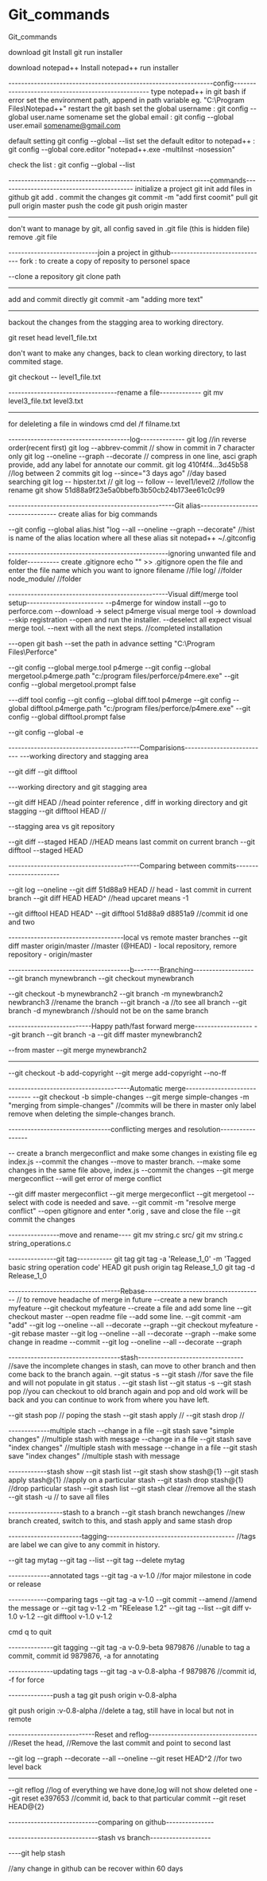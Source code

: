 # Git_commands
Git_commands

download git
Install git
run installer


download notepad++
Install notepad++
run installer

----------------------------------------------------------------config---------------------------------------------------
type  notepad++ in git bash
if error set the environment path, append in path variable eg. "C:\Program Files\Notepad++"
restart the git bash
set the global username :
  git config --global user.name somename
set the global email :
  git config --global user.email somename@gmail.com

default setting
git config --global --list
set the default editor to notepad++ : 
  git config --global core.editor "notepad++.exe -multiInst -nosession"
  
 check the list :
  git config --global --list
  
  ---------------------------------------------------------------commands------------------------------------------
  initialize a project
    git init 
  add files in github
    git add .
  commit the changes
    git commit -m "add first coomit"
  pull
    git pull origin master
  push the code
    git push origin master
    
   --------
   don't want to manage by git, all config saved in .git file (this is hidden file)
    remove .git file
    
  ----------------------------join a project in github------------------------------
  fork : to create a copy of reposity to personel space
  
--clone a repository
  git clone path
  
----------------------------------------------------------------------------------  
add and commit directly
git commit -am "adding more text"

----
backout the changes from the stagging area to working directory.

git reset head level1_file.txt

don't want to make any changes, back to clean working directory, to last commited stage.

git checkout -- level1_file.txt

----------------------------------rename a file-------------
git mv level3_file.txt level3.txt

-------------------------------------------------------------------------------------------------------------------------------
for deleleting a file in windows cmd
  del /f filname.txt
  
--------------------------------------log--------------
git log  //in reverse order(recent first)
git log --abbrev-commit   // show in commit in 7 character only
git log --oneline --graph --decorate // compress in one line, asci graph provide, add any label for annotate our commit.
git log  410f4f4...3d45b58 //log between 2 commits
git log --since="3 days ago" //day based searching
git log -- hipster.txt //
git log -- follow -- level1/level2   //follow the rename
git show  51d88a9f23e5a0bbefb3b50cb24b173ee61c0c99

----------------------------------------------------Git alias---------------------------------
  create alias for big commands
  
--git config --global alias.hist "log --all --oneline --graph --decorate"
//hist is name of the alias
location where all these alias sit
  notepad++ ~/.gitconfig
  
--------------------------------------------------ignoring unwanted file and folder----------
create .gitignore 
  echo "" >> .gitignore
open the file and enter the file name which you want to ignore
filename //file
log/ //folder
node_module/  //folder

--------------------------------------------------Visual diff/merge tool setup------------------------
--p4merge for window install
--go to perforce.com
--download -> select p4merge visual merge tool -> download
--skip registration
--open and run the installer. 
--deselect all expect visual merge tool.
--next with all the next steps.  //completed installation

---open git bash
--set the path in advance setting "C:\Program Files\Perforce"

--git config --global merge.tool p4merge
--git config --global mergetool.p4merge.path "c:/program files/perforce/p4mere.exe"
--git config --global mergetool.prompt false

---diff tool config
--git config --global diff.tool p4merge
--git config --global difftool.p4merge.path "c:/program files/perforce/p4mere.exe"
--git config --global difftool.prompt false

--git config --global -e

-----------------------------------------Comparisions--------------------------
---working directory and stagging area

--git diff
--git difftool

---working directory and git stagging area

--git diff HEAD    //head pointer reference , diff in working directory and git stagging
--git difftool HEAD  //

--stagging area vs git repository

--git diff --staged HEAD //HEAD means last commit on current branch
--git difftool --staged HEAD 

-----------------------------------------Comparing between commits-----------------------

--git log --oneline
--git diff 51d88a9 HEAD // head - last commit in current branch
--git diff HEAD HEAD^  //head upcaret means -1

--git difftool HEAD HEAD^
--git difftool 51d88a9 d8851a9  //commit id one and two

------------------------------------local vs remote master branches
--git diff master origin/master   //master (@HEAD) - local repository, remore repository - origin/master

--------------------------------------b--------Branching-------------------
--git branch mynewbranch
--git checkout mynewbranch

--git checkout -b mynewbranch2
--git branch -m mynewbranch2 newbranch3 //rename the branch
--git branch -a //to see all branch
--git branch -d mynewbranch //should not be on the same branch

--------------------------Happy path/fast forward merge------------------
--git branch
--git branch -a
--git diff master mynewbranch2

--from master
--git merge mynewbranch2

-----
--git checkout -b add-copyright
--git merge add-copyright --no-ff

--------------------------------------Automatic merge-----------------------------
--git checkout -b simple-changes
--git merge simple-changes -m "merging from simple-changes" //commits will be there in master only label remove when deleting the simple-changes branch.

--------------------------------conflicting merges and resolution-----------------


-- create a branch mergeconflict and make some changes in existing file eg index.js
--commit the changes
--move to master branch. 
--make some changes in the same file above, index.js
--commit the changes
--git merge mergeconflict
--will get error of merge conflict

--git diff master mergeconflict
--git merge mergeconflict
--git mergetool
--select with code is needed and save.
--git commit -m "resolve merge conflict"
--open gitignore and enter  *.orig , save and close the file
--git commit the changes


----------------move and rename----
git mv string.c src/
git mv string.c string_operations.c

---------------git tag-----------
git tag
git tag -a 'Release_1_0' -m 'Tagged basic string operation code' HEAD
git push origin tag Release_1_0
git tag -d Release_1_0

-----------------------------------Rebase-------------------------------------
// to remove headache of merge in future
--create a new branch myfeature
--git checkout myfeature
--create a file and add some line
--git checkout master
--open readme file
--add some line.
--git commit -am "add"
--git log --oneline --all --decorate --graph
--git checkout myfeature
--git rebase master 
--git log --oneline --all --decorate --graph
--make some change in readme
--commit
--git log --oneline --all --decorate --graph

-----------------------------------stash---------------------------------
//save the incomplete changes in stash, can move to other branch and then come back to the branch again.
--git status -s
--git stash  //for save the file and will not populate in git status .
--git stash list
--git status -s
--git stash pop //you can checkout to old branch again and pop and old work will be back and you can continue to work from where you have left.

--git stash pop // poping the stash
--git stash apply //
--git stash drop //

-------------multiple stach
--change in a file 
--git stash save "simple changes"  //multiple stash with message
--change in a file 
--git stash save "index changes"   //multiple stash with message
--change in a file 
--git stash save "index changes"   //multiple stash with message

------------stash show
--git stash list
--git stash show stash@{1}
--git stash apply stash@{1}  //apply on a particular stash
--git stash drop stash@{1} //drop particular stash
--git stash list
--git stash clear //remove all the stash
--git stash -u  // to save all files

-----------------stash to a branch
--git stash branch newchanges //new branch created, switch to this, and stash   apply and same stash drop

-----------------------tagging----------------------------------------
//tags are label we can give to any commit in history.

--git tag mytag
--git tag --list
--git tag --delete mytag

-------------annotated tags
--git tag -a v-1.0   //for major milestone in code or release

------------comparing tags
--git tag -a v-1.0
--git commit --amend  //amend the message
or
--git tag v-1.2 -m "REelease 1.2"
--git tag --list
--git diff v-1.0 v-1.2
--git difftool v-1.0 v-1.2

cmd q to quit

--------------git tagging
--git tag -a v-0.9-beta 9879876 //unable to tag a commit, commit id 9879876,
                                -a for annotating

--------------updating tags
--git tag -a v-0.8-alpha -f 9879876 //commit id, -f for force

--------------push a tag
git push origin v-0.8-alpha

git push origin :v-0.8-alpha  //delete a tag, still have in local but not in                                  remote

---------------------------Reset and reflog----------------------------------
//Reset the head, 
//Remove the last commit and point to second last

--git log --graph --decorate --all --oneline
--git reset HEAD^2 //for two level back

-------------
--git reflog //log of everything we have done,log will not show deleted one
--git reset e397653 //commit id, back to that particular commit
--git reset HEAD@{2}

----------------------------comparing on github---------------


----------------------------stash vs branch-------------------

----git help stash


//any change in github can be recover within 60 days

















































